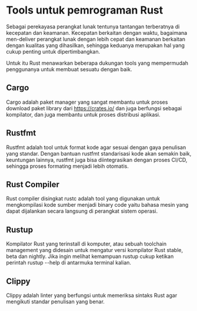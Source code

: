 # Tools untuk pemrograman Rust

Sebagai perekayasa perangkat lunak tentunya tantangan terberatnya di kecepatan dan keamanan. Kecepatan berkaitan dengan waktu, bagaimana men-deliver perangkat lunak dengan lebih cepat dan keamanan berkaitan dengan kualitas yang dihasilkan, sehingga keduanya merupakan hal yang cukup penting untuk dipertimbangkan.

Untuk itu Rust menawarkan beberapa dukungan tools yang mempermudah penggunanya untuk membuat sesuatu dengan baik.
## Cargo
Cargo adalah paket manager yang sangat membantu untuk proses download paket library dari https://crates.io/ dan juga berfungsi sebagai kompilator, dan juga membantu untuk proses distribusi aplikasi.
## Rustfmt
Rustfmt adalah tool untuk format kode agar sesuai dengan gaya penulisan yang standar. Dengan bantuan rustfmt standarisasi kode akan semakin baik, keuntungan lainnya, rustfmt juga bisa diintegrasikan dengan proses CI/CD, sehingga proses formating menjadi lebih otomatis.
## Rust Compiler
Rust compiler disingkat rustc adalah tool yang digunakan untuk mengkompilasi kode sumber menjadi binary code yaitu bahasa mesin yang dapat dijalankan secara langsung di perangkat sistem operasi.
## Rustup
Kompilator Rust yang terinstall di komputer, atau sebuah toolchain management yang didesain untuk mengatur versi kompilator Rust stable, beta dan nightly. Jika ingin melihat kemampuan rustup cukup ketikan perintah rustup --help di antarmuka terminal kalian.
## Clippy
Clippy adalah linter yang berfungsi untuk memeriksa sintaks Rust agar mengikuti standar penulisan yang benar.